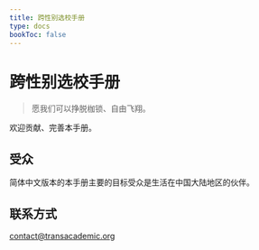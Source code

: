 ```yaml
---
title: 跨性别选校手册
type: docs
bookToc: false
---
```


# 跨性别选校手册

> 愿我们可以挣脱枷锁、自由飞翔。

欢迎贡献、完善本手册。

## 受众

简体中文版本的本手册主要的目标受众是生活在中国大陆地区的伙伴。

## 联系方式

[contact@transacademic.org](mailto:contact@transacademic.org)